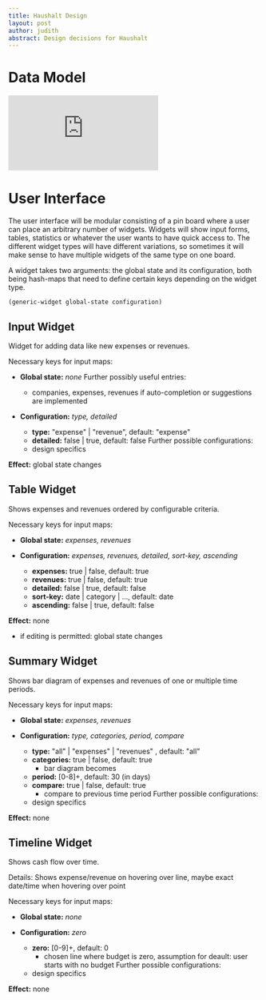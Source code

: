 ```yaml
---
title: Haushalt Design
layout: post
author: judith
abstract: Design decisions for Haushalt
---
```


# Data Model
![Haushalt data model](https://raw.github.com/lambda-kollektiv/haushalt/master/design/haushalt-datamodel.pdf)


# User Interface

The user interface will be modular consisting of a pin board where a user can place an arbitrary number of widgets. Widgets will show input forms, tables, statistics or whatever the user wants to have quick access to. The different widget types will have different variations, so sometimes it will make sense to have multiple widgets of the same type on one board.

A widget takes two arguments: the global state and its configuration, both being hash-maps that need to define certain keys depending on the widget type.


```
(generic-widget global-state configuration)
```

## Input Widget
Widget for adding data like new expenses or revenues.

Necessary keys for input maps:

- **Global state:** _none_
  Further possibly useful entries:
  - companies, expenses, revenues if auto-completion or suggestions are implemented

- **Configuration:** _type, detailed_
  - **type:** "expense" | "revenue", default: "expense"
  - **detailed:** false | true, default: false
  Further possible configurations:
  - design specifics

**Effect:** global state changes

## Table Widget
Shows expenses and revenues ordered by configurable criteria.

Necessary keys for input maps:

- **Global state:** _expenses, revenues_

- **Configuration:** _expenses, revenues, detailed, sort-key, ascending_
  - **expenses:** true | false, default: true
  - **revenues:** true | false, default: true
  - **detailed:** false | true, default: false
  - **sort-key:** date | category | ..., default: date
  - **ascending:** false | true, default: false

**Effect:** none
- if editing is permitted: global state changes

## Summary Widget
Shows bar diagram of expenses and revenues of one or multiple time periods.

Necessary keys for input maps:

- **Global state:** _expenses, revenues_

- **Configuration:** _type, categories, period, compare_
  - **type:** "all" \| "expenses" | "revenues" , default: "all"
  - **categories:** true | false, default: true
    - bar diagram becomes
  - **period:** [0-8]+, default: 30 (in days)
  - **compare:** true | false, default: true
    - compare to previous time period
  Further possible configurations:
  - design specifics

**Effect:** none

## Timeline Widget
Shows cash flow over time.

Details:
Shows expense/revenue on hovering over line, maybe exact date/time when hovering over point

Necessary keys for input maps:

- **Global state:** _none_

- **Configuration:** _zero_
  - **zero:** [0-9]+, default: 0
    - chosen line where budget is zero, assumption for deault: user starts with no budget
  Further possible configurations:
  - design specifics

**Effect:** none
